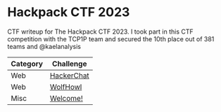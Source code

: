 # Hackpack CTF 2023
CTF writeup for The Hackpack CTF 2023. I took part in this CTF competition with the TCP1P team and secured the 10th place out of 381 teams and @kaelanalysis

| Category | Challenge |
| --- | --- |
| Web | [HackerChat](/Hackpack%20CTF%202023/HackerChat/)
| Web | [WolfHowl](/Hackpack%20CTF%202023/WolfHowl/)
| Misc | [Welcome!](/Hackpack%20CTF%202023/Welcome!/)